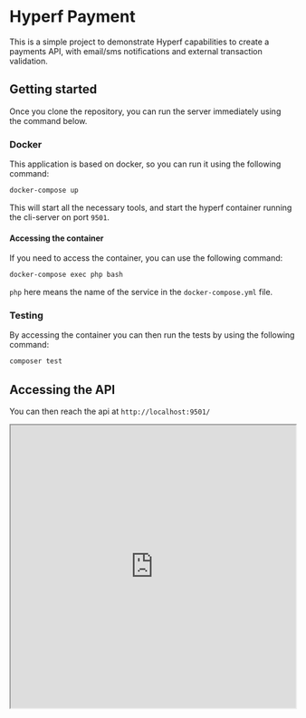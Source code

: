 # Hyperf Payment

This is a simple project to demonstrate Hyperf capabilities to create a payments API, with email/sms notifications and
external transaction validation.

## Getting started

Once you clone the repository, you can run the server immediately using the command below.

### Docker

This application is based on docker, so you can run it using the following command:

```bash
docker-compose up
```

This will start all the necessary tools, and start the hyperf container running the cli-server on port `9501`.

#### Accessing the container

If you need to access the container, you can use the following command:

```bash
docker-compose exec php bash
```

`php` here means the name of the service in the `docker-compose.yml` file.

### Testing

By accessing the container you can then run the tests by using the following command:

```bash
composer test
```

## Accessing the API

You can then reach the api at `http://localhost:9501/`

<iframe src="https://petstore.swagger.io/?url=https://raw.githubusercontent.com/andeen171/hyperf-payment/refs/heads/master/doc/openapi.yaml" width="100%" height="500"></iframe>
